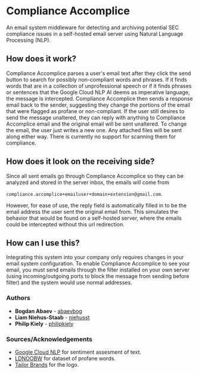 # Compliance Accomplice
An email system middleware for detecting and archiving potential SEC compliance issues in a self-hosted email server using Natural Language Processing (NLP).

## How does it work?
Compliance Accomplice parses a user's email text after they click the send button to search for possibly non-compliant
words and phrases. If it finds words that are in a collection of unprofessional speech or if it finds phrases or
sentences that the Google Cloud NLP AI deems as imperative language, the message is intercepted. Compliance
Accomplice then sends a response email back to the sender, suggesting they change the portions of the email
that were flagged as profane or non-compliant.
If the user still desires to send the message unaltered, they can reply with anything to Compliance Accomplice email
and the original email will be sent unaltered. To change the email, the user just writes a new one.
Any attached files will be sent along either way. There is currently no support for scanning them for compliance.

## How does it look on the receiving side?
Since all sent emails go through Compliance Accomplice so they can be analyzed and stored in the server inbox, the emails will come from

`compliance.accomplice+emailuser+domain+extension@gmail.com`.

However, for ease of use, the reply field is automatically filled in
to be the email address the user sent the original email from. This simulates the behavior that would be found on a self-hosted server, where the emails could be intercepted without this url redirection.

## How can I use this?
Integrating this system into your company only requires changes in your
email system configuration. To enable Compliance Accomplice to see your email, you
must send emails through the filter installed on your own server (using incoming/outgoing ports to block the message from sending before filter) and the system would use normal addresses.

### Authors
 * **Bogdan Abaev** - [abaevbog](https://github.com/abaevbog)
 * **Liam Niehus-Staab** - [niehusst](https://github.com/niehusst)
 * **Philip Kiely** - [philipkiely](https://github.com/philipkiely)

### Sources/Acknowledgements
 * [Google Cloud NLP](https://cloud.google.com/natural-language/) for sentiment assesment of text.
 * [LDNOOBW](https://github.com/LDNOOBW/List-of-Dirty-Naughty-Obscene-and-Otherwise-Bad-Words) for dataset of profane words.
 * [Tailor Brands](https://www.tailorbrands.com/) for the logo.
